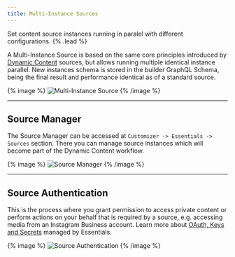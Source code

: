 ```yaml
---
title: Multi-Instance Sources
---
```


Set content source instances running in paralel with different configurations. {% .lead %}

A Multi-Instance Source is based on the same core principles introduced by [Dynamic Content](https://yootheme.com/support/yootheme-pro/joomla/dynamic-content) sources, but allows running multiple identical instance parallel. New instances schema is stored in the builder GraphQL Schema, being the final result and performance identical as of a standard source.

{% image %}
![Multi-Instance Source](/assets/ytp/sources/manager-instance-multi.webp)
{% /image %}

---

## Source Manager

The Source Manager can be accessed at `Customizer -> Essentials -> Sources` section. There you can manage source instances which will become part of the Dynamic Content workflow.

{% image %}
![Source Manager](/assets/ytp/source-manager.gif)
{% /image %}

---

## Source Authentication

This is the process where you grant permission to access private content or perform actions on your behalf that is required by a source, e.g. accessing media from an Instagram Business account. Learn more about [OAuth, Keys and Secrets](/essentials-for-yoothemepro/oauth-keys-secrets) managed by Essentials.

{% image %}
![Source Authentication](/assets/ytp/sources/source-authentication.webp)
{% /image %}
